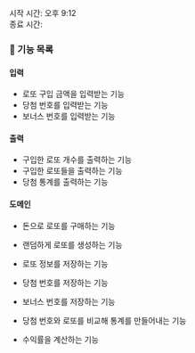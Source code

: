 시작 시간: 오후 9:12 <br>
종료 시간: 

### 📝 기능 목록

#### 입력
- 로또 구입 금액을 입력받는 기능
- 당첨 번호를 입력받는 기능
- 보너스 번호를 입력받는 기능

#### 출력
- 구입한 로또 개수를 출력하는 기능
- 구입한 로또들을 출력하는 기능 
- 당첨 통계를 출력하는 기능

#### 도메인
- 돈으로 로또를 구매하는 기능
- 랜덤하게 로또를 생성하는 기능 


- 로또 정보를 저장하는 기능
- 당첨 번호를 저장하는 기능
- 보너스 번호를 저장하는 기능


- 당첨 번호와 로또를 비교해 통계를 만들어내는 기능
- 수익률을 계산하는 기능